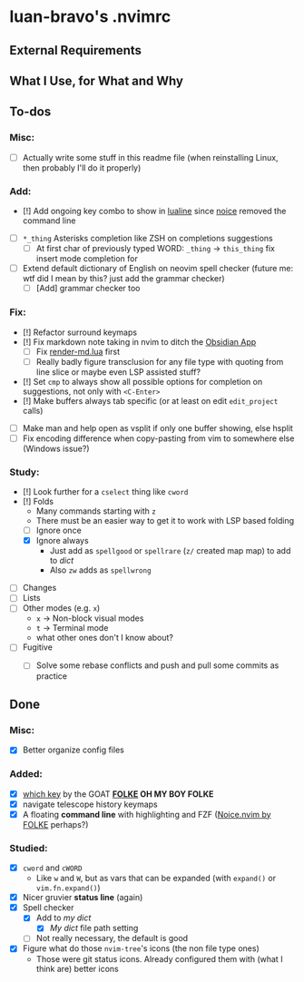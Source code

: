 # luan-bravo's .nvimrc

## External Requirements

## What I Use, for What and Why

## To-dos
### Misc:
- [ ] Actually write some stuff in this readme file (when reinstalling Linux, then probably I'll do it properly)

### Add:
- [!] Add ongoing key combo to show in [lualine]() since [noice]() removed the command line
- [ ] `*_thing` Asterisks completion like ZSH on completions suggestions
    - [ ] At first char of previously typed WORD: `_thing` -> `this_thing` fix insert mode completion for 
- [ ] Extend default dictionary of English on neovim spell checker (future me: wtf did I mean by this? just add the grammar checker)
    - [ ] [Add] grammar checker too

### Fix:
- [!] Refactor surround keymaps
- [!] Fix markdown note taking in nvim to ditch the [Obsidian App]()
    - [ ] Fix [render-md.lua](./lua/theprimeagen/unused/render-md.lua) first
    - [ ] Really badly figure transclusion for any file type with quoting from line slice or maybe even LSP assisted stuff?
- [!] Set `cmp` to always show all possible options for completion on suggestions, not only with `<C-Enter>`
- [!] Make buffers always tab specific (or at least on edit `edit_project` calls)
- [ ] Make man and help open as vsplit if only one buffer showing, else hsplit 
- [ ] Fix encoding difference when copy-pasting from vim to somewhere else (Windows issue?)

### Study:
- [!] Look further for a `cselect` thing like `cword`
- [!] Folds
    - Many commands starting with `z`
    - There must be an easier way to get it to work with LSP based folding
    - [ ] Ignore once
    - [x] Ignore always
        - Just add as `spellgood` or `spellrare` (`z/` created map map) to add to *dict*
        - Also `zw` adds as `spellwrong`
- [ ] Changes
- [ ] Lists
- [ ] Other modes (e.g. `x`)
    - `x` -> Non-block visual modes
    - `t` -> Terminal mode
    - what other ones don't I know about?
- [ ] Fugitive
    - [ ] Solve some rebase conflicts and push and pull some commits as practice


## Done
### Misc:
- [x] Better organize config files

### Added:
- [x] [which key](https://github.com/folke/which-key.nvim) by the GOAT **[FOLKE](https://github.com/folke) OH MY BOY FOLKE**
- [x] navigate telescope history keymaps
- [x] A floating **command line** with highlighting and FZF ([Noice.nvim by FOLKE](https://github.com/folke/noice.nvim) perhaps?)

### Studied:
- [x] `cword` and `cWORD`
    - Like `w`  and `W`, but as vars that can be expanded (with `expand()` or `vim.fn.expand()`)
- [x] Nicer gruvier **status line** (again)
- [x] Spell checker
    - [x] Add to *my dict*
        - [x] *My dict* file path setting
    - [ ] Not really necessary, the default is good
- [x] Figure what do those `nvim-tree`'s icons (the non file type ones)
    - Those were git status icons. Already configured them with (what I think are) better icons
